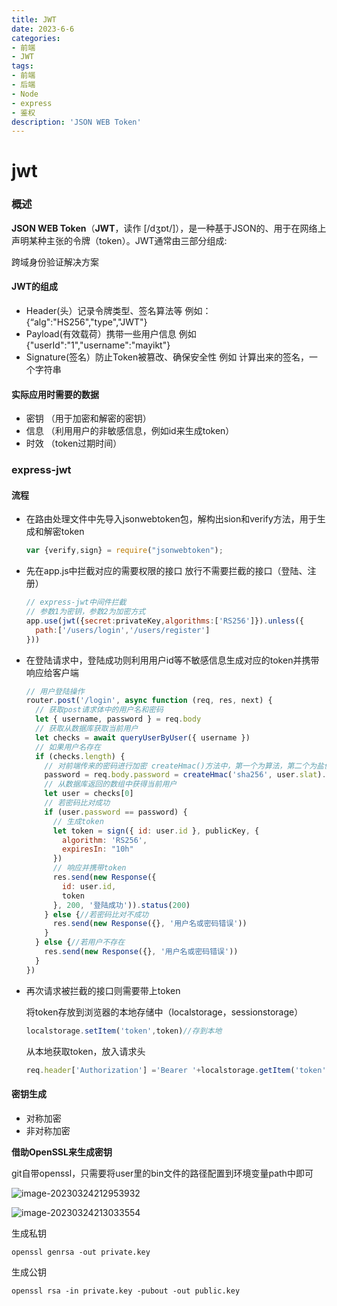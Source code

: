```yaml
---
title: JWT
date: 2023-6-6
categories: 
- 前端
- JWT
tags: 
- 前端
- 后端
- Node
- express
- 鉴权
description: 'JSON WEB Token'
---
```



# jwt

### 概述

**JSON WEB Token**（**JWT**，读作 [/dʒɒt/]），是一种基于JSON的、用于在网络上声明某种主张的令牌（token）。JWT通常由三部分组成: 

跨域身份验证解决方案

#### JWT的组成

- Header(头）记录令牌类型、签名算法等 例如：{“alg":"HS256","type","JWT"} 
- Payload(有效载荷）携带一些用户信息 例如{"userId":"1","username":"mayikt"}
- Signature(签名）防止Token被篡改、确保安全性 例如 计算出来的签名，一个字符串

#### 实际应用时需要的数据

- 密钥 （用于加密和解密的密钥）
- 信息 （利用用户的非敏感信息，例如id来生成token）
- 时效 （token过期时间）

### express-jwt

#### 流程

- 在路由处理文件中先导入jsonwebtoken包，解构出sion和verify方法，用于生成和解密token

  ```js
  var {verify,sign} = require("jsonwebtoken");
  ```

- 先在app.js中拦截对应的需要权限的接口 放行不需要拦截的接口（登陆、注册）

  ```js
  // express-jwt中间件拦截
  // 参数1为密钥，参数2为加密方式
  app.use(jwt({secret:privateKey,algorithms:['RS256']}).unless({
    path:['/users/login','/users/register']
  }))
  ```

- 在登陆请求中，登陆成功则利用用户id等不敏感信息生成对应的token并携带响应给客户端

  ```js
  // 用户登陆操作
  router.post('/login', async function (req, res, next) {
    // 获取post请求体中的用户名和密码
    let { username, password } = req.body
    // 获取从数据库获取当前用户
    let checks = await queryUserByUser({ username })
    // 如果用户名存在
    if (checks.length) {
      // 对前端传来的密码进行加密 createHmac()方法中，第一个为算法，第二个为盐值
      password = req.body.password = createHmac('sha256', user.slat).update(password).digest('hex')
      // 从数据库返回的数组中获得当前用户
      let user = checks[0]
      // 若密码比对成功
      if (user.password == password) {
        // 生成token
        let token = sign({ id: user.id }, publicKey, {
          algorithm: 'RS256',
          expiresIn: "10h"
        })
        // 响应并携带token
        res.send(new Response({
          id: user.id,
          token
        }, 200, '登陆成功')).status(200)
      } else {//若密码比对不成功
        res.send(new Response({}, '用户名或密码错误'))
      }
    } else {//若用户不存在
      res.send(new Response({}, '用户名或密码错误'))
    }
  })
  ```

- 再次请求被拦截的接口则需要带上token

  将token存放到浏览器的本地存储中（localstorage，sessionstorage）

  ```js
  localstorage.setItem('token',token)//存到本地
  ```

  从本地获取token，放入请求头

  ```js
  req.header['Authorization'] ='Bearer '+localstorage.getItem('token')
  ```

  

#### 密钥生成

- 对称加密
- 非对称加密

**借助OpenSSL来生成密钥**

git自带openssl，只需要将user里的bin文件的路径配置到环境变量path中即可

![image-20230324212953932](../../images/image-20230324212953932.png)

![image-20230324213033554](../../images/image-20230324213033554.png)

生成私钥

```shell
openssl genrsa -out private.key
```

生成公钥

```shell
openssl rsa -in private.key -pubout -out public.key
```

